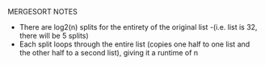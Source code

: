MERGESORT NOTES
- There are log2(n) splits for the entirety of the original list
       -(i.e. list is 32, there will be 5 splits)
- Each split loops through the entire list (copies one half to one list and the other half to a second list), giving it a runtime of n
